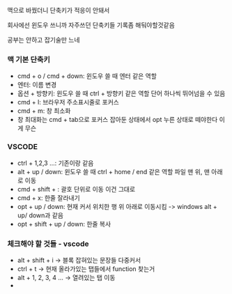 맥으로 바꿨더니 단축키가 적응이 안돼서

회사에선 윈도우 쓰니까 자주쓰던 단축키들 기록좀 해둬야할것같음

공부는 안하고 잡기술만 느네

### 맥 기본 단축키
- cmd + o / cmd + down: 윈도우 쓸 때 엔터 같은 역할
- 엔터: 이름 변경
- 옵션 + 방향키: 윈도우 쓸 때 ctrl + 방향키 같은 역할 단어 하나씩 뛰어넘을 수 있음
- cmd + l: 브라우저 주소표시줄로 포커스
- cmd + m: 창 최소화
- 창 최대화는 cmd + tab으로 포커스 잡아둔 상태에서 opt 누른 상태로 떼야한다 이게 무슨
### VSCODE

- ctrl + 1,2,3 ...: 기존이랑 같음
- alt + up / down: 윈도우 쓸 때 ctrl + home / end 같은 역할 파일 맨 위, 맨 아래로 이동
- cmd + shift + \: 괄호 단위로 이동 이건 그대로
- cmd + x: 한줄 잘라내기
- opt + up / down: 현재 커서 위치한 행 위 아래로 이동시킴 -> windows alt + up/ down과 같음
- opt + shift + up / down: 한줄 복사

### 체크해야 할 것들 - vscode

- alt + shift + i -> 블록 잡혀있는 문장들 다중커서
- ctrl + t -> 현재 올라가있는 탭들에서 function 찾는거
- alt + 1, 2, 3, 4 ... -> 열려있는 탭 이동
- 